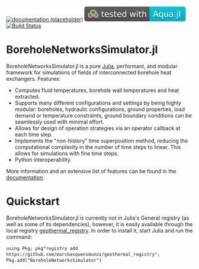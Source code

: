 [![documentation (placeholder)](https://img.shields.io/badge/docs-stable-blue.svg)](https://marcbasquensmunoz.github.io/BoreholeNetworksSimulator.jl/stable/)
[![Aqua QA](https://raw.githubusercontent.com/JuliaTesting/Aqua.jl/master/badge.svg)](https://github.com/JuliaTesting/Aqua.jl)
[![Build Status](https://github.com/marcbasquensmunoz/BoreholeNetworksSimulator.jl/actions/workflows/testing.yml/badge.svg?branch=main)](https://github.com/marcbasquensmunoz/BoreholeNetworksSimulator.jl/actions/workflows/testing.yml?query=branch%3Amain)

# BoreholeNetworksSimulator.jl

BoreholeNetworksSimulator.jl is a pure [Julia](https://julialang.org/), performant, and modular framework for simulations of fields of interconnected borehole heat exchangers.
Features:
- Computes fluid temperatures, borehole wall temperatures and heat extracted. 
- Supports many different configurations and settings by being highly modular: boreholes, hydraulic configurations, ground properties, load demand or temperature  constraints, ground boundary conditions can be seamlessly used with minimal effort. 
- Allows for design of operation strategies via an operator callback at each time step.
- Implements the "non-history" time superposition method, reducing the computational complexity in the number of time steps to linear. This allows for simulations with fine time steps.
- Python interoperability.

More information and an extensive list of features can be found in the [documentation](https://marcbasquensmunoz.github.io/BoreholeNetworksSimulator.jl/dev/).


# Quickstart

BoreholeNetworksSimulator.jl is currently not in Julia's General registry (as well as some of its dependencies), however, it is easily available through the local registry [geothermal_registry](https://github.com/marcbasquensmunoz/geothermal_registry). 
In order to install it, start Julia and run the command:

````
using Pkg; pkg"registry add https://github.com/marcbasquensmunoz/geothermal_registry"; Pkg.add("BoreholeNetworksSimulator")
````
